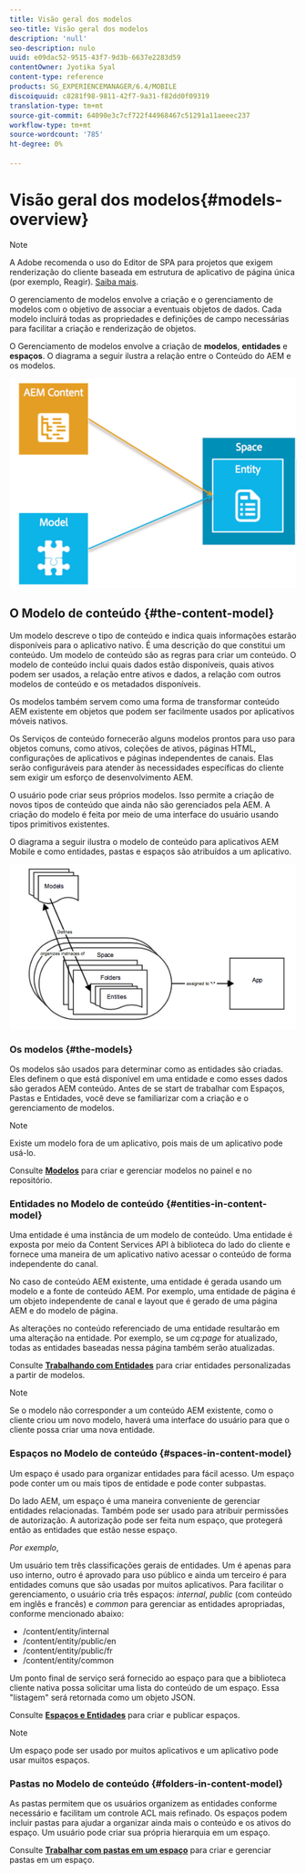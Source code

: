 ```yaml
---
title: Visão geral dos modelos
seo-title: Visão geral dos modelos
description: 'null'
seo-description: nulo
uuid: e09dac52-9515-43f7-9d3b-6637e2283d59
contentOwner: Jyotika Syal
content-type: reference
products: SG_EXPERIENCEMANAGER/6.4/MOBILE
discoiquuid: c8281f98-9811-42f7-9a31-f82dd0f09319
translation-type: tm+mt
source-git-commit: 64090e3c7cf722f44968467c51291a11aeeec237
workflow-type: tm+mt
source-wordcount: '785'
ht-degree: 0%

---
```



# Visão geral dos modelos{#models-overview}

>[!NOTE]
>
>A Adobe recomenda o uso do Editor de SPA para projetos que exigem renderização do cliente baseada em estrutura de aplicativo de página única (por exemplo, Reagir). [Saiba mais](/help/sites-developing/spa-overview.md).

O gerenciamento de modelos envolve a criação e o gerenciamento de modelos com o objetivo de associar a eventuais objetos de dados. Cada modelo incluirá todas as propriedades e definições de campo necessárias para facilitar a criação e renderização de objetos.

O Gerenciamento de modelos envolve a criação de **modelos**, **entidades** e **espaços**. O diagrama a seguir ilustra a relação entre o Conteúdo do AEM e os modelos.

![chlimage_1-81](assets/chlimage_1-81.png)

## O Modelo de conteúdo {#the-content-model}

Um modelo descreve o tipo de conteúdo e indica quais informações estarão disponíveis para o aplicativo nativo. É uma descrição do que constitui um conteúdo. Um modelo de conteúdo são as regras para criar um conteúdo. O modelo de conteúdo inclui quais dados estão disponíveis, quais ativos podem ser usados, a relação entre ativos e dados, a relação com outros modelos de conteúdo e os metadados disponíveis.

Os modelos também servem como uma forma de transformar conteúdo AEM existente em objetos que podem ser facilmente usados por aplicativos móveis nativos.

Os Serviços de conteúdo fornecerão alguns modelos prontos para uso para objetos comuns, como ativos, coleções de ativos, páginas HTML, configurações de aplicativos e páginas independentes de canais. Elas serão configuráveis para atender às necessidades específicas do cliente sem exigir um esforço de desenvolvimento AEM.

O usuário pode criar seus próprios modelos. Isso permite a criação de novos tipos de conteúdo que ainda não são gerenciados pela AEM. A criação do modelo é feita por meio de uma interface do usuário usando tipos primitivos existentes.

O diagrama a seguir ilustra o modelo de conteúdo para aplicativos AEM Mobile e como entidades, pastas e espaços são atribuídos a um aplicativo.

![chlimage_1-82](assets/chlimage_1-82.png)

### Os modelos {#the-models}

Os modelos são usados para determinar como as entidades são criadas. Eles definem o que está disponível em uma entidade e como esses dados são gerados AEM conteúdo. Antes de se start de trabalhar com Espaços, Pastas e Entidades, você deve se familiarizar com a criação e o gerenciamento de modelos.

>[!NOTE]
>
>Existe um modelo fora de um aplicativo, pois mais de um aplicativo pode usá-lo.


Consulte **[Modelos](/help/mobile/administer-mobile-apps.md)** para criar e gerenciar modelos no painel e no repositório.

### Entidades no Modelo de conteúdo {#entities-in-content-model}

Uma entidade é uma instância de um modelo de conteúdo. Uma entidade é exposta por meio da Content Services API à biblioteca do lado do cliente e fornece uma maneira de um aplicativo nativo acessar o conteúdo de forma independente do canal.

No caso de conteúdo AEM existente, uma entidade é gerada usando um modelo e a fonte de conteúdo AEM. Por exemplo, uma entidade de página é um objeto independente de canal e layout que é gerado de uma página AEM e do modelo de página.

As alterações no conteúdo referenciado de uma entidade resultarão em uma alteração na entidade. Por exemplo, se um *cq:page* for atualizado, todas as entidades baseadas nessa página também serão atualizadas.

Consulte **[Trabalhando com Entidades](/help/mobile/spaces-and-entities.md)** para criar entidades personalizadas a partir de modelos.

>[!NOTE]
>
>Se o modelo não corresponder a um conteúdo AEM existente, como o cliente criou um novo modelo, haverá uma interface do usuário para que o cliente possa criar uma nova entidade.


### Espaços no Modelo de conteúdo {#spaces-in-content-model}

Um espaço é usado para organizar entidades para fácil acesso. Um espaço pode conter um ou mais tipos de entidade e pode conter subpastas.

Do lado AEM, um espaço é uma maneira conveniente de gerenciar entidades relacionadas. Também pode ser usado para atribuir permissões de autorização. A autorização pode ser feita num espaço, que protegerá então as entidades que estão nesse espaço.

*Por exemplo*,

Um usuário tem três classificações gerais de entidades. Um é apenas para uso interno, outro é aprovado para uso público e ainda um terceiro é para entidades comuns que são usadas por muitos aplicativos. Para facilitar o gerenciamento, o usuário cria três espaços: *internal*, *public* (com conteúdo em inglês e francês) e *common* para gerenciar as entidades apropriadas, conforme mencionado abaixo:

* /content/entity/internal
* /content/entity/public/en
* /content/entity/public/fr
* /content/entity/common

Um ponto final de serviço será fornecido ao espaço para que a biblioteca cliente nativa possa solicitar uma lista do conteúdo de um espaço. Essa &quot;listagem&quot; será retornada como um objeto JSON.

Consulte **[Espaços e Entidades](/help/mobile/spaces-and-entities.md)** para criar e publicar espaços.

>[!NOTE]
>
>Um espaço pode ser usado por muitos aplicativos e um aplicativo pode usar muitos espaços.

### Pastas no Modelo de conteúdo {#folders-in-content-model}

As pastas permitem que os usuários organizem as entidades conforme necessário e facilitam um controle ACL mais refinado. Os espaços podem incluir pastas para ajudar a organizar ainda mais o conteúdo e os ativos do espaço. Um usuário pode criar sua própria hierarquia em um espaço.

Consulte **[Trabalhar com pastas em um espaço](/help/mobile/spaces-and-entities.md)** para criar e gerenciar pastas em um espaço.
